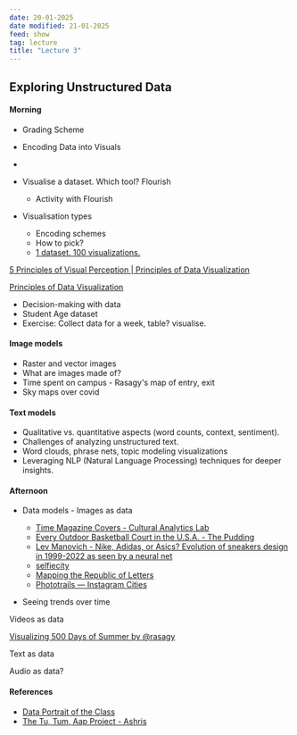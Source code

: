 ```yaml
---
date: 20-01-2025
date modified: 21-01-2025
feed: show
tag: lecture
title: "Lecture 3"
---
```


## Exploring Unstructured Data

#### Morning
- Grading Scheme
- Encoding Data into Visuals
-
- Visualise a dataset. Which tool? Flourish
	-  Activity with Flourish

- Visualisation types
	- Encoding schemes
	- How to pick?
	- [1 dataset. 100 visualizations.](https://100.datavizproject.com/)

[5 Principles of Visual Perception \| Principles of Data Visualization](https://ucdavisdatalab.github.io/workshop_data_viz_principles/principles-of-visual-perception.html)

[Principles of Data Visualization](https://ucdavisdatalab.github.io/workshop_data_viz_principles/)

- Decision-making with data
- Student Age dataset
- Exercise: Collect data for a week, table? visualise.

#### Image models
- Raster and vector images
- What are images made of?
- Time spent on campus - Rasagy's map of entry, exit
- Sky maps over covid

#### Text models
- Qualitative vs. quantitative aspects (word counts, context, sentiment).
- Challenges of analyzing unstructured text.
- Word clouds, phrase nets, topic modeling visualizations
- Leveraging NLP (Natural Language Processing) techniques for deeper insights.

#### Afternoon
- Data models - Images as data
	- [Time Magazine Covers - Cultural Analytics Lab](https://lab.culturalanalytics.info/2016/04/timeline-4535-time-magazine-covers-1923.html)
	- [Every Outdoor Basketball Court in the U.S.A. - The Pudding](https://pudding.cool/2024/09/courts/)
	- [Lev Manovich - Nike, Adidas, or Asics? Evolution of sneakers design in 1999-2022 as seen by a neural net](https://manovich.net/index.php/projects/using-web-data-to-reveal-22-year-history-of-sneaker-designs)
	- [selfiecity](https://selfiecity.net/#intro)
	- [Mapping the Republic of Letters](http://republicofletters.stanford.edu/)
	- [Phototrails — Instagram Cities](https://phototrails.net/instagram-cities/)

- Seeing trends over time

Videos as data

[Visualizing 500 Days of Summer by @rasagy](https://rasagy.in/500days/)

Text as data

Audio as data?

#### References

- [Data Portrait of the Class](https://blog.gramener.com/data-portraits-personalized-data-sketches/)
- [The Tu, Tum, Aap Project - Ashris](https://medium.com/@iashris/the-tu-tum-aap-project-visualizing-a-socio-linguistic-network-da23f2c1d7c5)